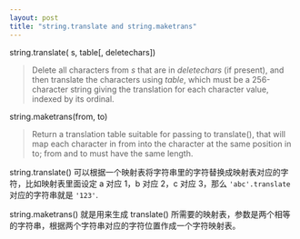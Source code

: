 ```yaml
---
layout: post
title: "string.translate and string.maketrans"
---
```


string.translate( s, table[, deletechars])

> Delete all characters from *s* that are in *deletechars* (if present), and then translate the characters using *table*, which must be a 256-character string giving the translation for each character value, indexed by its ordinal.

string.maketrans(from, to)

> Return a translation table suitable for passing to translate(), that will map each character in from into the character at the same position in to; from and to must have the same length.

string.translate() 可以根据一个映射表将字符串里的字符替换成映射表对应的字符，比如映射表里面设定 a 对应 1，b 对应 2，c 对应 3，那么 `'abc'.translate` 对应的字符串就是 `'123'`.

string.maketrans() 就是用来生成 translate() 所需要的映射表，参数是两个相等的字符串，根据两个字符串对应的字符位置作成一个字符映射表。

